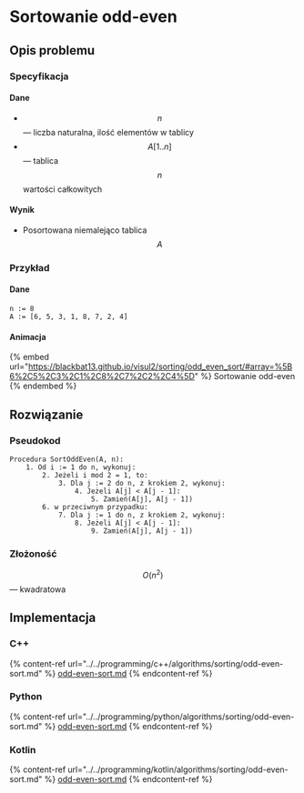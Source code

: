 # Sortowanie odd-even

## Opis problemu

### Specyfikacja

#### Dane

* $$n$$ — liczba naturalna, ilość elementów w tablicy
* $$A[1..n]$$ — tablica $$n$$ wartości całkowitych

#### Wynik

* Posortowana niemalejąco tablica $$A$$

### **Przykład**

#### Dane

```
n := 8
A := [6, 5, 3, 1, 8, 7, 2, 4]
```

#### Animacja

{% embed url="https://blackbat13.github.io/visul2/sorting/odd_even_sort/#array=%5B6%2C5%2C3%2C1%2C8%2C7%2C2%2C4%5D" %}
Sortowanie odd-even
{% endembed %}

## Rozwiązanie

### Pseudokod

```
Procedura SortOddEven(A, n):
    1. Od i := 1 do n, wykonuj:
        2. Jeżeli i mod 2 = 1, to:
            3. Dla j := 2 do n, z krokiem 2, wykonuj:
                4. Jeżeli A[j] < A[j - 1]:
                    5. Zamień(A[j], A[j - 1])
        6. w przeciwnym przypadku:
            7. Dla j := 1 do n, z krokiem 2, wykonuj:
                8. Jeżeli A[j] < A[j - 1]:
                    9. Zamień(A[j], A[j - 1])
```

### Złożoność

$$O(n^2)$$ — kwadratowa

## Implementacja

### C++

{% content-ref url="../../programming/c++/algorithms/sorting/odd-even-sort.md" %}
[odd-even-sort.md](../../programming/c++/algorithms/sorting/odd-even-sort.md)
{% endcontent-ref %}

### Python

{% content-ref url="../../programming/python/algorithms/sorting/odd-even-sort.md" %}
[odd-even-sort.md](../../programming/python/algorithms/sorting/odd-even-sort.md)
{% endcontent-ref %}

### Kotlin

{% content-ref url="../../programming/kotlin/algorithms/sorting/odd-even-sort.md" %}
[odd-even-sort.md](../../programming/kotlin/algorithms/sorting/odd-even-sort.md)
{% endcontent-ref %}